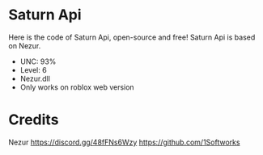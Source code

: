 # Saturn Api
 Here is the code of Saturn Api, open-source and free!
 Saturn Api is based on Nezur.

- UNC: 93%
- Level: 6
- Nezur.dll
- Only works on roblox web version

# Credits

Nezur
https://discord.gg/48fFNs6Wzy
https://github.com/1Softworks
